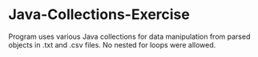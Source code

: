 Java-Collections-Exercise
=========================

Program uses various Java collections for data manipulation from parsed objects in .txt and .csv files.  No nested for loops were allowed.
